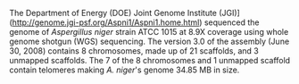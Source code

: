 The Department of Energy (DOE) Joint Genome Institute
(JGI)](http://genome.jgi-psf.org/Aspni1/Aspni1.home.html) sequenced the
genome of *Aspergillus niger* strain ATCC 1015 at 8.9X coverage using whole genome shotgun
(WGS) sequencing. The version 3.0 of the assembly (June 30, 2008)
contains 8 chromosomes, made up of 21 scaffolds, and 3 unmapped
scaffolds. The 7 of the 8 chromosomes and 1 unmapped scaffold contain
telomeres making *A. niger*'s genome 34.85 MB in
size.
